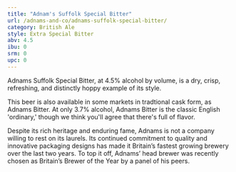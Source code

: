 ```yaml
---
title: "Adnam's Suffolk Special Bitter"
url: /adnams-and-co/adnams-suffolk-special-bitter/
category: British Ale
style: Extra Special Bitter
abv: 4.5
ibu: 0
srm: 0
upc: 0
---
```

Adnams Suffolk Special Bitter, at 4.5% alcohol by volume, is a dry, crisp, refreshing, and distinctly hoppy example of its style.

This beer is also available in some markets in tradtional cask form, as Adnams Bitter. At only 3.7% alcohol, Adnams Bitter is the classic English 'ordinary,' though we think you'll agree that there's full of flavor.

Despite its rich heritage and enduring fame, Adnams is not a company willing to rest on its laurels. Its continued commitment to quality and innovative packaging designs has made it Britain’s fastest growing brewery over the last two years. To top it off, Adnams’ head brewer was recently chosen as Britain’s Brewer of the Year by a panel of his peers.
